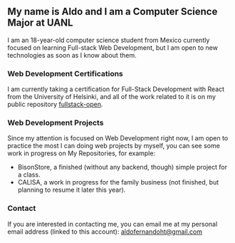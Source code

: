 <!--
**aldoht/aldoht** is a ✨ _special_ ✨ repository because its `README.md` (this file) appears on your GitHub profile.
-->
## My name is Aldo and I am a Computer Science Major at UANL

I am an 18-year-old computer science student from Mexico currently focused on learning Full-stack Web Development, but I am open to new technologies as soon as I know about them.

### Web Development Certifications

I am currently taking a certification for Full-Stack Development with React from the University of Helsinki, and all of the work related to it is on my public repository [fullstack-open](https://github.com/aldoht/fullstack-open).

### Web Development Projects

Since my attention is focused on Web Development right now, I am open to practice the most I can doing web projects by myself, you can see some work in progress on My Repositories, for example:
- BisonStore, a finished (without any backend, though) simple project for a class.
- CALISA, a work in progress for the family business (not finished, but planning to resume it later this year).

### Contact

If you are interested in contacting me, you can email me at my personal email address (linked to this account): aldofernandoht@gmail.com

